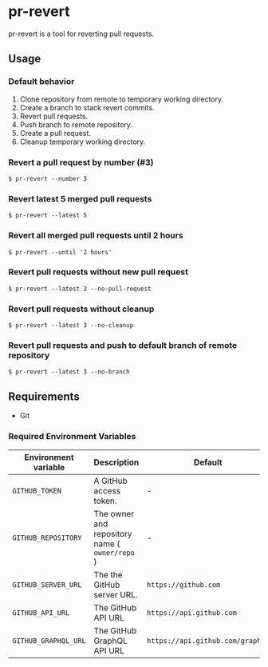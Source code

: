 # pr-revert

pr-revert is a tool for reverting pull requests.

## Usage

### Default behavior

1. Clone repository from remote to temporary working directory.
2. Create a branch to stack revert commits.
3. Revert pull requests.
4. Push branch to remote repository.
5. Create a pull request.
6. Cleanup temporary working directory.

### Revert a pull request by number (#3)

``` console
$ pr-revert --number 3
```

### Revert latest 5 merged pull requests

``` console
$ pr-revert --latest 5
```

### Revert all merged pull requests until 2 hours

``` console
$ pr-revert --until '2 hours'
```

### Revert pull requests without new pull request

``` console
$ pr-revert --latest 3 --no-pull-request
```

### Revert pull requests without cleanup

``` console
$ pr-revert --latest 3 --no-cleanup
```

### Revert pull requests and push to default branch of remote repository

``` console
$ pr-revert --latest 3 --no-branch
```

## Requirements

- Git

### Required Environment Variables

| Environment variable | Description | Default |
| --- | --- | --- |
| `GITHUB_TOKEN` | A GitHub access token. | - |
| `GITHUB_REPOSITORY` | The owner and repository name ( `owner/repo` )| - |
| `GITHUB_SERVER_URL` | The the GitHub server URL. | `https://github.com` |
| `GITHUB_API_URL` | The GitHub API URL | `https://api.github.com` |
| `GITHUB_GRAPHQL_URL` | The GitHub GraphQL API URL | `https://api.github.com/graphql` |

